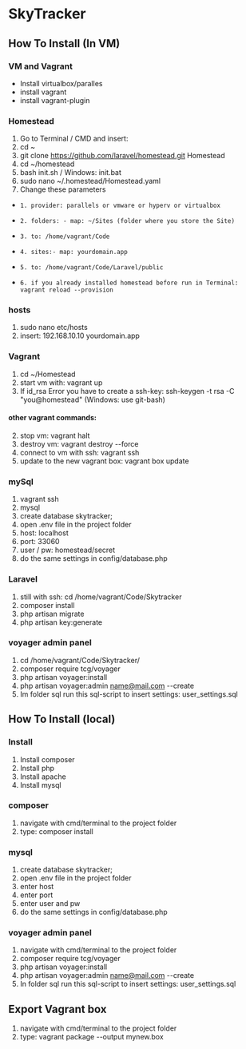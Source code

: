 # SkyTracker

## How To Install (In VM)

### VM and Vagrant

- Install virtualbox/paralles
- install vagrant
- install vagrant-plugin

### Homestead

1. Go to Terminal / CMD and insert:
2. cd ~
3. git clone https://github.com/laravel/homestead.git Homestead
4. cd ~/homestead
5. bash init.sh / Windows: init.bat
6. sudo nano ~/.homestead/Homestead.yaml
7. Change these parameters
-     1. provider: parallels or vmware or hyperv or virtualbox
-     2. folders: - map: ~/Sites (folder where you store the Site)
-     3. to: /home/vagrant/Code
-     4. sites:- map: yourdomain.app
-     5. to: /home/vagrant/Code/Laravel/public
-     6. if you already installed homestead before run in Terminal: vagrant reload --provision

### hosts
1. sudo nano etc/hosts
2. insert: 192.168.10.10 yourdomain.app

### Vagrant
1. cd ~/Homestead
2. start vm with: vagrant up
3. If id_rsa Error you have to create a ssh-key: ssh-keygen -t rsa -C "you@homestead" (Windows: use git-bash) 

#### other vagrant commands:
2. stop vm: vagrant halt
3. destroy vm: vagrant destroy --force
4. connect to vm with ssh: vagrant ssh
5. update to the new vagrant box: vagrant box update

### mySql
1. vagrant ssh
2. mysql
3. create database skytracker;
4. open .env file in the project folder
5. host: localhost
6. port: 33060
7. user / pw: homestead/secret
8. do the same settings in config/database.php

### Laravel
1. still with ssh: cd /home/vagrant/Code/Skytracker
2. composer install
3. php artisan migrate
4. php artisan key:generate

### voyager admin panel
1. cd /home/vagrant/Code/Skytracker/
2. composer require tcg/voyager
3. php artisan voyager:install
4. php artisan voyager:admin name@mail.com --create
5. Im folder sql run this sql-script to insert settings: user_settings.sql

## How To Install (local)

### Install
1. Install composer
2. Install php
3. Install apache
4. Install mysql

### composer
1. navigate with cmd/terminal to the project folder
2. type: composer install

### mysql
1. create database skytracker;
2. open .env file in the project folder
3. enter host
4. enter port
5. enter user and pw
6. do the same settings in config/database.php

### voyager admin panel
1. navigate with cmd/terminal to the project folder
2. composer require tcg/voyager
3. php artisan voyager:install
4. php artisan voyager:admin name@mail.com --create
5. In folder sql run this sql-script to insert settings: user_settings.sql

## Export Vagrant box
1. navigate with cmd/terminal to the project folder
2. type: vagrant package --output mynew.box

